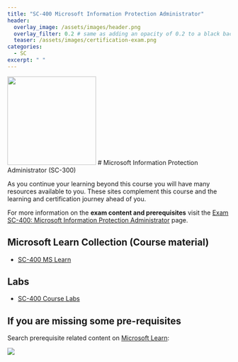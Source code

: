 ```yaml
---
title: "SC-400 Microsoft Information Protection Administrator"
header:
  overlay_image: /assets/images/header.png
  overlay_filter: 0.2 # same as adding an opacity of 0.2 to a black background
  teaser: /assets/images/certification-exam.png
categories:
  - SC
excerpt: " "
---
```


<img src="../../assets/images/certification-exam.png" width="200" height="200">
# Microsoft Information Protection Administrator (SC-300) 

As you continue your learning beyond this course you will have many resources available to you. These sites complement this course and the learning and certification journey ahead of you.

For more information on the **exam content and prerequisites** visit the [Exam SC-400: Microsoft Information Protection Administrator](https://learn.microsoft.com/en-us/certifications/exams/sc-400) page.

## Microsoft Learn Collection (Course material)
- [SC-400 MS Learn](https://aka.ms/courseSC-400)

## Labs
- [SC-400 Course Labs](https://aka.ms/sc400labs)

## If you are missing some pre-requisites
Search prerequisite related content on [Microsoft Learn](https://learn.microsoft.com/en-us/training/browse/):

<img src="../../assets/images/learn-search.png">